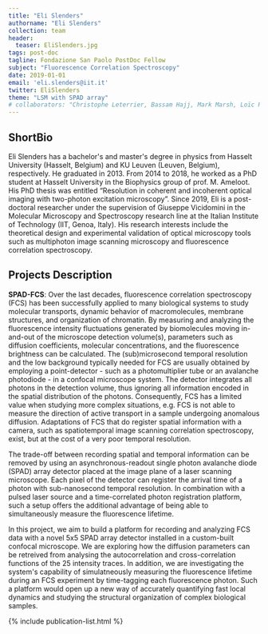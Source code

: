 ```yaml
---
title: "Eli Slenders"
authorname: "Eli Slenders"
collection: team
header:
  teaser: EliSlenders.jpg
tags: post-doc
tagline: Fondazione San Paolo PostDoc Fellow
subject: "Fluorescence Correlation Spectroscopy"
date: 2019-01-01
email: 'eli.slenders@iit.it'
twitter: EliSlenders
theme: "LSM with SPAD array"
# collaborators: "Christophe Leterrier, Bassam Hajj, Mark Marsh, Loïc Royer, Joe Grove"
---
```


<h2>ShortBio</h2>
Eli Slenders has a bachelor's and master's degree in physics from Hasselt University (Hasselt, Belgium) and KU Leuven (Leuven, Belgium), respectively. He graduated in 2013. From 2014 to 2018, he worked as a PhD student at Hasselt University in the Biophysics group of prof. M. Ameloot. His PhD thesis was entitled “Resolution in coherent and incoherent optical imaging with two-photon excitation microscopy”. Since 2019, Eli is a post-doctoral researcher under the supervision of Giuseppe Vicidomini in the Molecular Microscopy and Spectroscopy research line at the Italian Institute of Technology (IIT, Genoa, Italy). His research interests include the theoretical design and experimental validation of optical microscopy tools such as multiphoton image scanning microscopy and fluorescence correlation spectroscopy. 


<h2>Projects Description</h2>

**SPAD-FCS**: Over the last decades, fluorescence correlation spectroscopy (FCS) has been successfully applied to many biological systems to study molecular transports, dynamic behavior of macromolecules, membrane structures, and organization of chromatin. By measuring and analyzing the fluorescence intensity fluctuations generated by biomolecules moving in-and-out of the microscope detection volume(s), parameters such as diffusion coefficients, molecular concentrations, and the fluorescence brightness can be calculated. The (sub)microsecond temporal resolution and the low background typically needed for FCS are usually obtained by employing a point-detector - such as a photomultiplier tube or an avalanche photodiode - in a confocal microscope system. The detector integrates all photons in the detection volume, thus ignoring all information encoded in the spatial distribution of the photons. Consequently, FCS has a limited value when studying more complex situations, e.g. FCS is not able to measure the direction of active transport in a sample undergoing anomalous diffusion. Adaptations of FCS that do register spatial information with a camera, such as spatiotemporal image scanning correlation spectroscopy, exist, but at the cost of a very poor temporal resolution.

The trade-off between recording spatial and temporal information can be removed by using an asynchronous-readout single photon avalanche diode (SPAD) array detector placed at the image plane of a laser scanning microscope. Each pixel of the detector can register the arrival time of a photon with sub-nanosecond temporal resolution. In combination with a pulsed laser source and a time-correlated photon registration platform, such a setup offers the additional advantage of being able to simultaneously measure the fluorescence lifetime.

In this project, we aim to build a platform for recording and analyzing FCS data with a novel 5x5 SPAD array detector installed in a custom-built confocal microscope. We are exploring how the diffusion parameters can be retreived from analysing the autocorrelation and cross-correlation functions of the 25 intensity traces. In addition, we are investigating the system's capability of simulatneously measuring the fluorescence lifetime during an FCS experiment by time-tagging each fluorescence photon. Such a platform would open up a new way of accurately quantifying fast local dynamics and studying the structural organization of complex biological samples.


<!---{% include author-research-themes.html %}--->
<!---{% include team-member-collaborators.html %}--->
{% include publication-list.html %}
